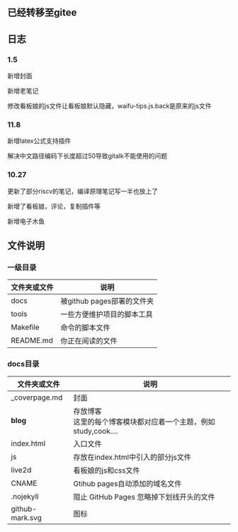## 已经转移至gitee

## 日志

### 1.5

新增封面

新增老笔记

修改看板娘的js文件让看板娘默认隐藏，waifu-tips.js.back是原来的js文件

### 11.8

新增latex公式支持插件

解决中文路径编码下长度超过50导致gitalk不能使用的问题

### 10.27

更新了部分riscv的笔记，编译原理笔记写一半也放上了

新增了看板娘，评论，复制插件等

新增电子木鱼


## 文件说明

### 一级目录

| 文件夹或文件 | 说明                       |
| ------------ | -------------------------- |
| docs         | 被github pages部署的文件夹 |
| tools        | 一些方便维护项目的脚本工具 |
| Makefile     | 命令的脚本文件             |
| README.md    | 你正在阅读的文件           |

### docs目录

| 文件夹或文件    | 说明                                                         |
| --------------- | ------------------------------------------------------------ |
| _coverpage.md   | 封面                                                         |
| **blog**        | 存放博客<br />这里的每个博客模块都对应着一个主题，例如study,cook.... |
| index.html      | 入口文件                                                     |
| js              | 存放在index.html中引入的部分js文件                           |
| live2d          | 看板娘的js和css文件                                          |
| CNAME           | Gtihub pages自动添加的域名文件                               |
| .nojekyll       | 阻止 GitHub Pages 忽略掉下划线开头的文件                     |
| github-mark.svg | 图标                                                         |

